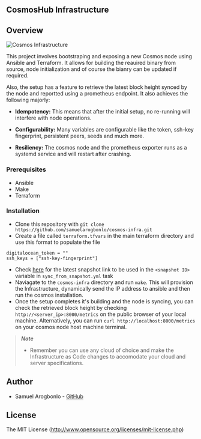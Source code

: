 ## CosmosHub Infrastructure

## Overview
![Cosmos Infrastructure](https://github.com/samuelarogbonlo/zKevm-Nodes-poc/assets/47984109/51976943-4c36-4f30-84d2-124f1ca9ed0b)

This project involves bootstraping and exposing a new Cosmos node using Ansible and Terraform. It allows for building the reauired binary from source, node initialization and of course the bianry can be updated if required.

Also, the setup has a feature to retrieve the latest block height synced by the node and reportted using a prometheus endpoint. It also achieves the following majorly:

- **Idempotency:** This means that after the initial setup, no re-running will interfere with node operations.

- **Configurability:** Many variables are configurable like the token, ssh-key fingerprint, persistent peers, seeds and much more.

- **Resiliency:** The cosmos node and the prometheus exporter runs as a systemd service and will restart after crashing.

### Prerequisites
- Ansible
- Make
- Terraform

### Installation
- Clone this repository with `git clone https://github.com/samuelarogbonlo/cosmos-infra.git`
- Create a file called `terraform.tfvars` in the main terraform directory and use this format to populate the file
```
digitalocean_token = ""
ssh_keys = ["ssh-key-fingerprint"]
```
- Check [here](https://services.lavenderfive.com/mainnet/cosmoshub/snapshot) for the latest snapshot link to be used in the `<snapshot ID>` variable in `sync_from_snapshot.yml` task
- Naviagate to the `cosmos-infra` directory and run `make`. This will provision the Infrastructure, dynamically send the IP address to ansible and then run the cosmos installation.
- Once the setup completes it's building and the node is syncing, you can check the retrieved block height by checking `http://<server_ip>:8000/metrics` on the public browser of your local machine. Alternatively, you can run `curl http://localhost:8000/metrics` on your cosmos node host machine terminal.

> **_Note_**
> - Remember you can use any cloud of choice and make the Infrastructure as Code changes to accomodate your cloud and server specifications.

## Author
- Samuel Arogbonlo - [GitHub](https://github.com/samuelarogbonlo)

## License
The MIT License (http://www.opensource.org/licenses/mit-license.php)